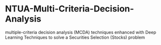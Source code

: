 # NTUA-Multi-Criteria-Decision-Analysis
multiple-criteria decision analysis (MCDA) techniques enhanced with Deep Learning Techniques to solve a Securities Selection (Stocks) problem
